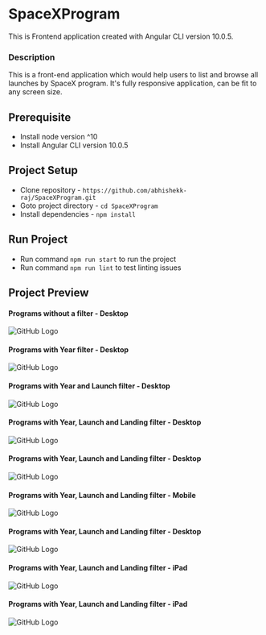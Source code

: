 # SpaceXProgram

This is Frontend application created with Angular CLI version 10.0.5.

### Description

This is a front-end application which would help users to list and browse all launches by SpaceX program. It's fully responsive application, can be fit to any screen size.


## Prerequisite

* Install node version ^10
* Install Angular CLI version 10.0.5


## Project Setup

* Clone repository - `https://github.com/abhishekk-raj/SpaceXProgram.git`
* Goto project directory - `cd SpaceXProgram`
* Install dependencies - `npm install`


## Run Project

* Run command `npm run start` to run the project
* Run command `npm run lint` to test linting issues


## Project Preview

#### Programs without a filter - Desktop

![GitHub Logo](./src/assets/images/preview/preview_1.png)

#### Programs with Year filter - Desktop

![GitHub Logo](./src/assets/images/preview/preview_2.png)

#### Programs with Year and Launch filter - Desktop

![GitHub Logo](./src/assets/images/preview/preview_3.png)

#### Programs with Year, Launch and Landing filter - Desktop

![GitHub Logo](./src/assets/images/preview/preview_4.png)

#### Programs with Year, Launch and Landing filter - Desktop

![GitHub Logo](./src/assets/images/preview/preview_5.png)

#### Programs with Year, Launch and Landing filter - Mobile

![GitHub Logo](./src/assets/images/preview/preview_6.png)


#### Programs with Year, Launch and Landing filter - Desktop

![GitHub Logo](./src/assets/images/preview/preview_7.png)


#### Programs with Year, Launch and Landing filter - iPad

![GitHub Logo](./src/assets/images/preview/preview_8.png)


#### Programs with Year, Launch and Landing filter - iPad

![GitHub Logo](./src/assets/images/preview/preview_9.png)
